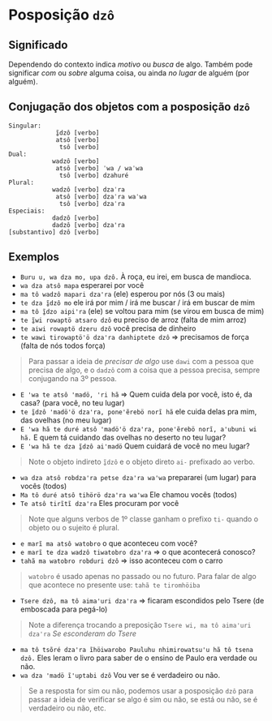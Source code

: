 # Posposição `dzô`

## Significado

Dependendo do contexto indica *motivo* ou *busca* de algo. Também pode significar *com* ou *sobre* alguma coisa, ou ainda *no lugar* de alguém (por alguém).

## Conjugação dos objetos com a posposição `dzô`

```text
Singular:
             ĩ̱dzô [verbo]
             atsô [verbo]
              tsô [verbo]
Dual:
            wadzô [verbo] 
             atsô [verbo] ˈwa / waˈwa
              tsô [verbo] dzahuré
Plural:
            wadzô [verbo] dzaˈra
             atsô [verbo] dzaˈra waˈwa
              tsô [verbo] dzaˈra
Especiais:
            dadzô [verbo]  
            dadzô [verbo] dzaꞌra
[substantivo] dzô [verbo]
```

## Exemplos

- `Buru u, wa dza mo, upa dzô.` À roça, eu irei, em busca de mandioca.
- `wa dza atsô mapa` esperarei por você
- `ma tô wadzô mapari dzaꞌra` (ele) esperou por nós (3 ou mais)
- `te dza ĩ̱dzô mo` ele irá por mim / irá me buscar / irá em buscar de mim
- `ma tô ĩ̱dzo aipiꞌra` (ele) se voltou para mim (se virou em busca de mim)
- `te ĩ̱wi rowaptö atsaro dzô` eu preciso de arroz (falta de mim arroz)
- `te aiwi rowaptö dzeru dzô` você precisa de dinheiro
- `te wawi tirowaptöꞌö dzaꞌra danhiptete dzô` ⇒ precisamos de força (falta de nós todos força)

> Para passar a ideia de *precisar de algo* use `dawi` com a pessoa que precisa de algo, e o `dadzô` com a coisa que a pessoa precisa, sempre conjugando na 3º pessoa.

- `E ꞌwa te atsô ꞌmadö, ꞌri hã` ⇒ Quem cuida dela por você, isto é, da casa? (para você, no teu lugar)
- `te ĩ̱dzô ꞌmadöꞌö dzaꞌra, poneꞌẽrebö norĩ hã` ele cuida delas pra mim, das ovelhas (no meu lugar)
- `E ꞌwa hã te duré atsô ꞌmadöꞌö dzaꞌra, poneꞌẽrebö norĩ, aꞌubuni wi hã.` E quem tá cuidando das ovelhas no deserto no teu lugar?
- `E ꞌwa hã te dza ĩ̱dzô aiꞌmadö` Quem cuidará de você no meu lugar?

> Note o objeto indireto `ĩ̱dzô` e o objeto direto `ai-` prefixado ao verbo.

- `wa dza atsô robdzaꞌra petse dzaꞌra waꞌwa` prepararei (um lugar) para vocês (todos)
- `Ma tô duré atsô tihörö dzaꞌra waꞌwa` Ele chamou vocês (todos)
- `Te atsô tirĩtĩ dzaꞌra` Eles procuram por você

> Note que alguns verbos de 1º classe ganham o prefixo `ti-` quando o objeto ou o sujeito é plural.

- `e marĩ ma atsô watobro` o que aconteceu com você?
- `e marĩ te dza wadzô tiwatobro dzaꞌra` ⇒ o que acontecerá conosco?
- `tahã ma watobro robduri dzô` ⇒ isso aconteceu com o carro

> `watobro` é usado apenas no passado ou no futuro. Para falar de algo que acontece no presente use: `tahã te tiromhöiba`

- `Tsere dzô, ma tô aimaꞌuri dzaꞌra` ⇒ ficaram escondidos pelo Tsere (de emboscada para pegá-lo)

> Note a diferença trocando a preposição `Tsere wi, ma tô aimaꞌuri dzaꞌra` *Se esconderam do Tsere*

- `ma tô tsõré dzaꞌra ĩhöiwarobo Pauluhu nhimirowatsuꞌu hã tô tsena dzô.` Eles leram o livro para saber de o ensino de Paulo era verdade ou não.
- `wa dza ꞌmadö ĩꞌuptabi dzô` Vou ver se é verdadeiro ou não.

> Se a resposta for sim ou não, podemos usar a posposição `dzô` para passar a ideia de verificar se algo é sim ou não, se está ou não, se é verdadeiro ou não, etc.
